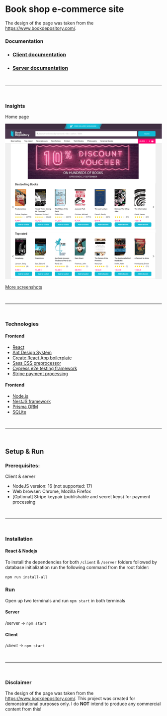 # Book shop e-commerce site

The design of the page was taken from the https://www.bookdepository.com/.

### Documentation

* ### [Client documentation](./client/README.md)
* ### [Server documentation](./server/README.md)

<br />  
<hr>
<br />  

### Insights

Home page

<img src="./documentation/screenshots/client/landing.png">

[More screenshots](./documentation/screenshots/client/README.md)

<br />  
<hr>
<br />  

### Technologies

#### Frontend
* [React](https://reactjs.org/)
* [Ant Design System](https://ant.design/components/overview/)
* [Create React App boilerplate](https://create-react-app.dev/)
* [Sass CSS preprocessor](https://sass-lang.com/)
* [Cypress e2e testing framework](https://www.cypress.io/)
* [Stripe payment processing](https://stripe.com/)

#### Frontend
* [Node.js](https://nodejs.org/en/)
* [NestJS framework](https://nestjs.com/)
* [Prisma ORM](https://www.prisma.io)
* [SQLite](https://www.sqlite.org)

<br />  
<hr>
<br />  

## Setup & Run

### Prerequisites:
Client & server
- NodeJS version: 16 (not supported: 17)
- Web browser: Chrome, Mozilla Firefox
- [Optional] Stripe keypair (publishable and secret keys) for payment processing

<br />  
<hr>
<br />  

### Installation

#### React & Nodejs
To install the dependencies for both `/client` & `/server` folders followed by database initialization run the following command from the root folder: <br>

```bash
npm run install-all
```

### Run

Open up two terminals and run `npm start` in both terminals

#### Server

/server -> `npm start`

#### Client

/client -> `npm start`

<br />  
<hr>
<br />  

### Disclaimer

The design of the page was taken from the https://www.bookdepository.com/. This project was created for demonstrational purposes only. I do **NOT** intend to produce any commercial content from this!

<br />  
